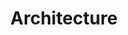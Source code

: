 ---
layout: default
title: Architecture
description : "시스템 아키텍쳐"
nav-order: 2
has_children: true
---